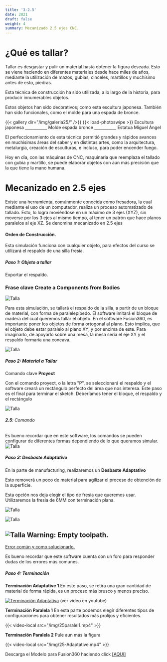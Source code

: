 ```yaml
---
title: '3-2.5'
date: 2021
draft: false
weight: 4
summary: Mecanizado 2.5 ejes CNC.
---
```



# ¿Qué es tallar?

Tallar es desgastar y pulir un material hasta obtener la figura deseada. Esto se viene haciendo en diferentes materiales desde hace miles de años, mediante la utilización de mazos, gubias, cinceles, martillos y muchísimo antes de esto, piedras. 

Esta técnica de construcción ha sido utilizada, a lo largo de la historia, para producir innumerables objetos.

Estos objetos han sido decorativos; como esta escultura japonesa. También han sido funcionales, como el molde para una espada de bronce. 


{{< gallery dir="/img/galeria25/" />}} {{< load-photoswipe >}}
Escultura japonesa ___________ Molde espada bronce ___________ Estatua Miguel Ángel



El perfeccionamiento de esta técnica permitió grandes y rápidos avances en muchisimas áreas del saber y en distintas artes, como la arquitectura, metalurgia, creación de esculturas, e incluso, para poder encender fuego. 

Hoy en día, con las máquinas de CNC, maquinaria que reemplaza el tallado con gubia y martillo, se puede elaborar objetos con aún más precisión que la que tiene la mano humana.

# Mecanizado en 2.5 ejes

Existe una herramienta, comúnmente conocida como fresadora, la cual mediante el uso de un computador, realiza un proceso automatizado de tallado. Esto, lo logra  moviéndose en un máximo de 3 ejes (XYZ), sin moverse por los 3 ejes al mismo tiempo, al tener un patrón que hace planos paralelos al eje XZ. Se denomina  mecanizado en 2.5 ejes 


#### Orden de Construcción.

Esta simulación funciona con cualquier objeto, para efectos del curso se utilizará el respaldo de una silla fresia. 

##### Paso 1: Objeto a tallar

Exportar el respaldo. 

### Frase clave **Create a Components from Bodies**

![Talla](/img/2.5/Paso1.png)

Para esta simulación, se tallará el respaldo de la silla, a partir de un bloque de material, con forma de paralelepípedo. El software imitará el bloque de madera del cual queremos tallar el objeto.
En el software Fusion360,  es importante poner los objetos de forma ortogonal al plano. Esto implica, que el objeto debe estar paralelo al plano XY, y por encima de este.
Para imaginarlo, de apoyarlo sobre una mesa, la mesa sería el eje XY y el respaldo formaría una concava. 

![Talla](/img/2.5/IMG4.png)

##### Paso 2: Material a Tallar

Comando clave **Proyect**

Con el comando proyect, o la letra "P", se seleccionará el respaldo y el software creará un rectángulo perfecto del área que nos interesa. Este paso es el final para terminar el sketch. 
Deberíamos tener el bloque, el respaldo y el rectángulo

![Talla](/img/2.5/Sketch.jpg)



###### **2.5**: Comando
Es bueno recordar que en este software, los comandos se pueden configurar de diferentes formas dependiendo de lo que queramos simular.
![Talla](/img/2.5/buildordercomando1.jpg)

##### Paso 3: Desbaste Adaptativo 

En la parte de manufacturing, realizaremos un **Desbaste Adaptativo**

Esto removerá un poco de material para agilizar el proceso de obtención de la superficie. 

Esta opción nos deja elegir el tipo de fresia que queremos usar. Utilizaremos la fresia de 6MM con terminación plana. 

![Talla](/img/2.5/Fresia6mm.png)

![Talla](/img/2.5/buildordercomando2.jpg)



## ![Talla](/img/2.5/error.png)    **Warning: Empty toolpath.**

[Error común y como solucionarlo. ](https://help.autodesk.com/view/fusion360/ENU/?caas=caas/sfdcarticles/sfdcarticles/Empty-toolpth-warning-on-boring-and-drilling-toolpaths-in-Fusion-360-Manufacture.html)

Es bueno recordar que este software cuenta con un foro para responder dudas de los errores más comunes.

##### Paso 4: Terminación

**Terminación Adaptative 1** En este paso, se retira una gran cantidad de material de forma rápida, es un proceso más brusco y menos preciso.

[![Terminación Adaptativa](https://img.youtube.com/vi/watch?v=vC47vRni_5g/0.jpg)](https://www.youtube.com/watch?v=vC47vRni_5g) (ver video en youtube)

**Terminación Paralela 1** En esta parte podemos elegír diferentes tipos de configuraciones para obtener resultados más prolijos y eficientes.

{{< video-local src="/img/25paralel1.mp4" >}}

**Terminación Paralela 2** Pule aun más la figura

{{< video-local src="/img/25-Adaptative.mp4" >}}



Descarga el Modelo para Fusion360 haciendo click [[AQUI]](/descargas/Desbaste.f3d)


